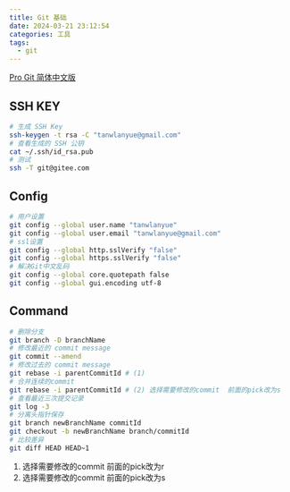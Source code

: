 ```yaml
---
title: Git 基础
date: 2024-03-21 23:12:54
categories: 工具
tags:
  - git
---
```


[Pro Git 简体中文版](https://iissnan.com/progit/)

## SSH KEY

``` sh title="git配置" linenums="1"
# 生成 SSH Key
ssh-keygen -t rsa -C "tanwlanyue@gmail.com"
# 查看生成的 SSH 公钥
cat ~/.ssh/id_rsa.pub
# 测试
ssh -T git@gitee.com
```

## Config

``` sh
# 用户设置
git config --global user.name "tanwlanyue"
git config --global user.email "tanwlanyue@gmail.com"
# ssl设置
git config --global http.sslVerify "false"
git config --global https.sslVerify "false"
# 解决Git中文乱码
git config --global core.quotepath false
git config --global gui.encoding utf-8
```
<!-- more -->

## Command

``` sh linenums="1" hl_lines="6 8"
# 删除分支
git branch -D branchName
# 修改最近的 commit message
git commit --amend
# 修改过去的 commit message
git rebase -i parentCommitId # (1)
# 合并连续的commit
git rebase -i parentCommitId # (2) 选择需要修改的commit  前面的pick改为s
# 查看最近三次提交记录
git log -3
# 分离头指针保存
git branch newBranchName commitId 
git checkout -b newBranchName branch/commitId
# 比较差异
git diff HEAD HEAD~1
```

1. 选择需要修改的commit  前面的pick改为r
2. 选择需要修改的commit  前面的pick改为s
